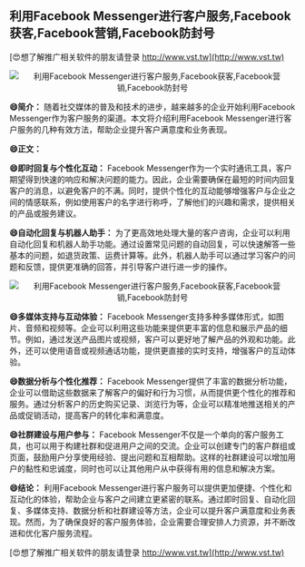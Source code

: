 ## **利用Facebook Messenger进行客户服务,Facebook获客,Facebook营销,Facebook防封号**

[😍想了解推广相关软件的朋友请登录 http://www.vst.tw](http://www.vst.tw)

 <center><img src="https://vst.tw/MP4/tuiguang/png/7.png" alt="利用Facebook Messenger进行客户服务,Facebook获客,Facebook营销,Facebook防封号"></center>

**😄简介：**
随着社交媒体的普及和技术的进步，越来越多的企业开始利用Facebook Messenger作为客户服务的渠道。本文将介绍利用Facebook Messenger进行客户服务的几种有效方法，帮助企业提升客户满意度和业务表现。

**😄正文：**

**😄即时回复与个性化互动：**
Facebook Messenger作为一个实时通讯工具，客户期望得到快速的响应和解决问题的能力。因此，企业需要确保在最短的时间内回复客户的消息，以避免客户的不满。同时，提供个性化的互动能够增强客户与企业之间的情感联系，例如使用客户的名字进行称呼，了解他们的兴趣和需求，提供相关的产品或服务建议。

**😄自动化回复与机器人助手：**
为了更高效地处理大量的客户咨询，企业可以利用自动化回复和机器人助手功能。通过设置常见问题的自动回复，可以快速解答一些基本的问题，如退货政策、运费计算等。此外，机器人助手可以通过学习客户的问题和反馈，提供更准确的回答，并引导客户进行进一步的操作。

 <center><img src="https://vst.tw/MP4/tuiguang/png/4.png" alt="利用Facebook Messenger进行客户服务,Facebook获客,Facebook营销,Facebook防封号"></center>

**😄多媒体支持与互动体验：**
Facebook Messenger支持多种多媒体形式，如图片、音频和视频等。企业可以利用这些功能来提供更丰富的信息和展示产品的细节。例如，通过发送产品图片或视频，客户可以更好地了解产品的外观和功能。此外，还可以使用语音或视频通话功能，提供更直接的实时支持，增强客户的互动体验。

**😄数据分析与个性化推荐：**
Facebook Messenger提供了丰富的数据分析功能，企业可以借助这些数据来了解客户的偏好和行为习惯，从而提供更个性化的推荐和服务。通过分析客户的历史购买记录、浏览行为等，企业可以精准地推送相关的产品或促销活动，提高客户的转化率和满意度。

**😄社群建设与用户参与：**
Facebook Messenger不仅是一个单向的客户服务工具，也可以用于构建社群和促进用户之间的交流。企业可以创建专门的客户群组或页面，鼓励用户分享使用经验、提出问题和互相帮助。这样的社群建设可以增加用户的黏性和忠诚度，同时也可以让其他用户从中获得有用的信息和解决方案。

**😄结论：**
利用Facebook Messenger进行客户服务可以提供更加便捷、个性化和互动化的体验，帮助企业与客户之间建立更紧密的联系。通过即时回复、自动化回复、多媒体支持、数据分析和社群建设等方法，企业可以提升客户满意度和业务表现。然而，为了确保良好的客户服务体验，企业需要合理安排人力资源，并不断改进和优化客户服务流程。

[😍想了解推广相关软件的朋友请登录 http://www.vst.tw](http://www.vst.tw)



